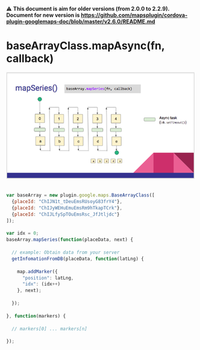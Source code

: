 :warning: **This document is aim for older versions (from 2.0.0 to 2.2.9).
Document for new version is https://github.com/mapsplugin/cordova-plugin-googlemaps-doc/blob/master/v2.6.0/README.md**

# baseArrayClass.mapAsync(fn, callback)

<img src="./mapSeries.png" width="500">

```js

var baseArray = new plugin.google.maps.BaseArrayClass([
  {placeId: "ChIJN1t_tDeuEmsRUsoyG83frY4"},
  {placeId: "ChIJyWEHuEmuEmsRm9hTkapTCrk"},
  {placeId: "ChIJLfySpTOuEmsRsc_JfJtljdc"}
]);

var idx = 0;
baseArray.mapSeries(function(placeData, next) {

  // example: Obtain data from your server
  getInfomationFromDB(placeData, function(latLng) {

    map.addMarker({
      "position": latLng,
      "idx": (idx++)
    }, next);

  });

}, function(markers) {

  // markers[0] ... markers[n]

});

```
